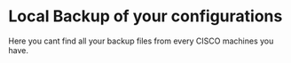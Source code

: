 # Local Backup of your configurations

Here you cant find all your backup files from every CISCO machines you have.
